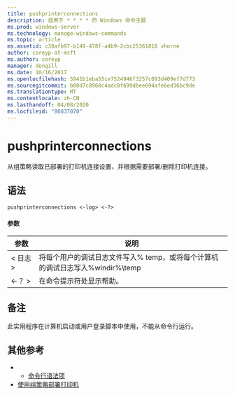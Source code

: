 ```yaml
---
title: pushprinterconnections
description: 适用于 * * * * 的 Windows 命令主题
ms.prod: windows-server
ms.technology: manage-windows-commands
ms.topic: article
ms.assetid: c30afb97-b149-478f-a4b9-2cbc25361818 vhorne
author: coreyp-at-msft
ms.author: coreyp
manager: dongill
ms.date: 10/16/2017
ms.openlocfilehash: 5941b1eba55ce7524946f3257c093d409ef7d773
ms.sourcegitcommit: b00d7c8968c4adc8f699dbee694afe6ed36bc9de
ms.translationtype: MT
ms.contentlocale: zh-CN
ms.lasthandoff: 04/08/2020
ms.locfileid: "80837070"
---
```

# <a name="pushprinterconnections"></a>pushprinterconnections



从组策略读取已部署的打印机连接设置，并根据需要部署/删除打印机连接。

## <a name="syntax"></a>语法

```
pushprinterconnections <-log> <-?>
```

#### <a name="parameters"></a>参数

|参数|说明|
|---------|-----------|
|< 日志 >|将每个用户的调试日志文件写入% temp，或将每个计算机的调试日志写入%windir%\temp|
|<-？ >|在命令提示符处显示帮助。|

## <a name="remarks"></a>备注

此实用程序在计算机启动或用户登录脚本中使用，不能从命令行运行。

## <a name="additional-references"></a>其他参考

-   - [命令行语法项](command-line-syntax-key.md)
-   [使用组策略部署打印机](https://go.microsoft.com/fwlink/?LinkId=230627)